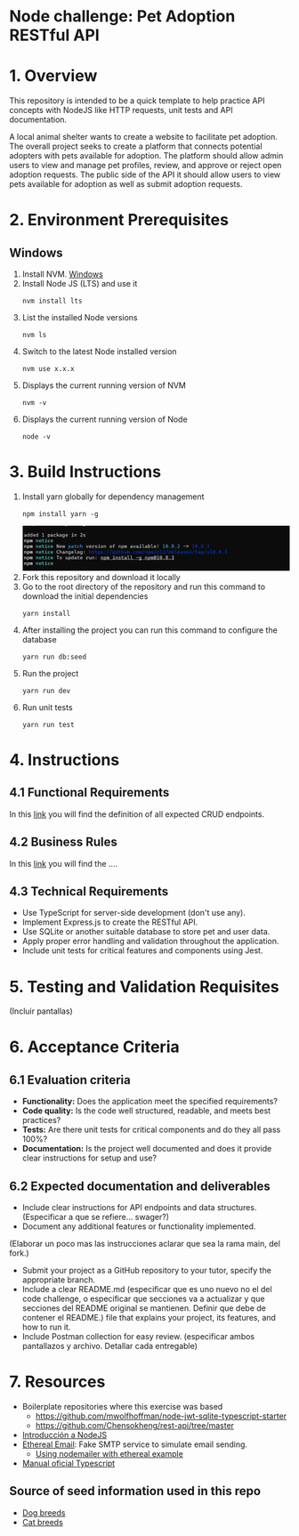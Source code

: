 # Node challenge: Pet Adoption RESTful API

# 1. Overview

This repository is intended to be a quick template to help practice API concepts with NodeJS like HTTP requests, unit tests and API documentation.

A local animal shelter wants to create a website to facilitate pet adoption. The overall project seeks to create a platform that connects potential adopters with pets available for adoption.
The platform should allow admin users to view and manage pet profiles, review, and approve or reject open adoption requests. 
The public side of the API it should allow users to view pets available for adoption as well as submit adoption requests.

# 2. Environment Prerequisites

## Windows
1. Install NVM.
	[Windows](https://www.freecodecamp.org/news/node-version-manager-nvm-install-guide/)
2. Install Node JS (LTS) and use it
    ```
    nvm install lts
    ```
3. List the installed Node versions
    ```
    nvm ls
    ```
4. Switch to the latest Node installed version
    ```
    nvm use x.x.x
    ```
5. Displays the current running version of NVM
    ```
    nvm -v
    ```
6. Displays the current running version of Node
    ```
    node -v
    ```

# 3. Build Instructions

1. Install yarn globally for dependency management
    ```
    npm install yarn -g
    ```
    ![build-instruction1](build-instruction1.png)
2. Fork this repository and download it locally
3. Go to the root directory of the repository and run this command to download the initial dependencies
    ```
    yarn install
    ``` 
4. After installing the project you can run this command to configure the database
    ```
    yarn run db:seed
    ``` 
5. Run the project
    ```
    yarn run dev
    ```
6. Run unit tests
    ```
    yarn run test
    ```

# 4. Instructions

## 4.1 Functional Requirements
In this [link](./functional_requirements_example.md) you will find the definition of all expected CRUD endpoints.

## 4.2 Business Rules

In this [link](./business_rules_example.md) you will find the ....

## 4.3 Technical Requirements

* Use TypeScript for server-side development (don't use any).
* Implement Express.js to create the RESTful API.
* Use SQLite or another suitable database to store pet and user data.
* Apply proper error handling and validation throughout the application.
* Include unit tests for critical features and components using Jest.

# 5. Testing and Validation Requisites

(Incluir pantallas)

# 6. Acceptance Criteria

## 6.1 Evaluation criteria

* **Functionality:** Does the application meet the specified requirements?
* **Code quality:** Is the code well structured, readable, and meets best practices?
* **Tests:** Are there unit tests for critical components and do they all pass 100%?
* **Documentation:** Is the project well documented and does it provide clear instructions for setup and use?
  
## 6.2 Expected documentation and deliverables

* Include clear instructions for API endpoints and data structures. (Especificar a que se refiere... swager?)
* Document any additional features or functionality implemented.

(Elaborar un poco mas las instrucciones aclarar que sea la rama main, del fork.) 
* Submit your project as a GitHub repository to your tutor, specify the appropriate branch.
* Include a clear README.md (especificar que es uno nuevo no el del code challenge, o especificar que secciones va a actualizar y que secciones del README original se mantienen. Definir que debe de contener el README.) file that explains your project, its features, and how to run it.
* Include Postman collection for easy review. (especificar ambos pantallazos y archivo. Detallar cada entregable)

# 7. Resources

* Boilerplate repositories where this exercise was based
    * https://github.com/mwolfhoffman/node-jwt-sqlite-typescript-starter
    * https://github.com/Chensokheng/rest-api/tree/master
* [Introducción a NodeJS](https://nodejs.org/en/learn/getting-started/introduction-to-nodejs) 
* [Ethereal Email](https://ethereal.email/): Fake SMTP service to simulate email sending.
    * [Using nodemailer with ethereal example](https://dev.to/berviantoleo/email-testing-using-ethereal-inb)
* [Manual oficial Typescript](https://www.typescriptlang.org/docs/handbook/2/basic-types.html)
## Source of seed information used in this repo
* [Dog breeds](https://github.com/jfairbank/programming-elm.com/blob/master/dog-breeds.json)
* [Cat breeds](https://github.com/jfairbank/programming-elm.com/blob/master/cat-breeds.json)
